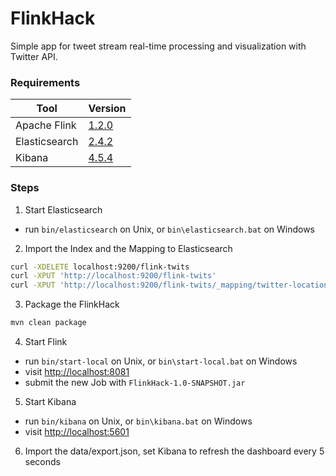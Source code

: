 # FlinkHack
Simple app for tweet stream real-time processing and visualization with Twitter API.
### Requirements
| Tool | Version|
| ------ | ------ |
| Apache Flink | [1.2.0](http://archive.apache.org/dist/flink/flink-1.2.0/flink-1.2.0-bin-hadoop2-scala_2.10.tgz) |
| Elasticsearch| [2.4.2](https://www.elastic.co/downloads/past-releases/elasticsearch-2-4-2) | 
| Kibana | [4.5.4](https://github.com/elastic/kibana/archive/v4.5.4.zip) |

### Steps
1. Start Elasticsearch 
* run `bin/elasticsearch` on Unix, or `bin\elasticsearch.bat` on Windows

2. Import the Index and the Mapping to Elasticsearch
```sh
curl -XDELETE localhost:9200/flink-twits
curl -XPUT 'http://localhost:9200/flink-twits'
curl -XPUT 'http://localhost:9200/flink-twits/_mapping/twitter-location' --data-ascii '@data/twitter-location-mapping.txt'
```
3. Package the FlinkHack
  ```sh
  mvn clean package
  ```
4. Start Flink
* run `bin/start-local` on Unix, or `bin\start-local.bat` on Windows
* visit [http://localhost:8081](http://localhost:8081)
* submit the new Job with `FlinkHack-1.0-SNAPSHOT.jar`
5. Start Kibana 
* run `bin/kibana` on Unix, or `bin\kibana.bat` on Windows
* visit [http://localhost:5601](http://localhost:5601)
6. Import the data/export.json, set Kibana to refresh the dashboard every 5 seconds